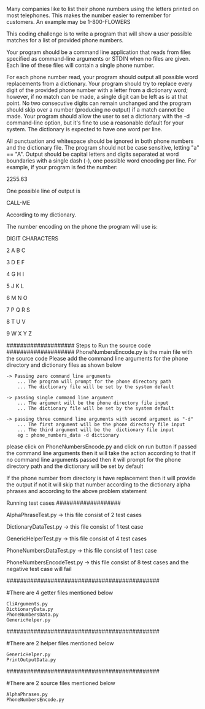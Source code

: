 Many companies like to list their phone numbers using the letters printed on most
telephones. This makes the number easier to remember for customers. An example may
be 1-800-FLOWERS

This coding challenge is to write a program that will show a user possible matches for a list
of provided phone numbers.

Your program should be a command line application that reads from files specified as
command-line arguments or STDIN when no files are given. Each line of these files will
contain a single phone number.

For each phone number read, your program should output all possible word replacements
from a dictionary. Your program should try to replace every digit of the provided phone
number with a letter from a dictionary word; however, if no match can be made, a single
digit can be left as is at that point. No two consecutive digits can remain unchanged and
the program should skip over a number (producing no output) if a match cannot be made.
Your program should allow the user to set a dictionary with the -d command-line option,
but it's fine to use a reasonable default for your system. The dictionary is expected to have
one word per line.

All punctuation and whitespace should be ignored in both phone numbers and the
dictionary file. The program should not be case sensitive, letting "a" == "A". Output should
be capital letters and digits separated at word boundaries with a single dash (-), one
possible word encoding per line. For example, if your program is fed the number:

2255.63

One possible line of output is

CALL-ME

According to my dictionary.

The number encoding on the phone the program will use is:

DIGIT CHARACTERS

2 A B C

3 D E F

4 G H I

5 J K L

6 M N O

7 P Q R S

8 T U V

9 W X Y Z

####################
Steps to Run the source code
####################
PhoneNumbersEncode.py is the main file with the source code
Please add the command line arguments for the phone directory and dictionary files as shown below
    
    -> Passing zero command line arguments
        ... The program will prompt for the phone directory path
        ... The dictionary file will be set by the system default
         
    -> passing single command line argument 
        ... The argument will be the phone directory file input
        ... The dictionary file will be set by the system default
        
    -> passing three command line arguments with second argument as "-d"
        ... The first argument will be the phone directory file input
        ... The third argument will be the  dictionary file input
        eg : phone_numbers_data -d dictionary
   
please click on PhoneNumbersEncode.py and click on run button if passed the command line arguments then it will take the action according to that
If no command line arguments passed then it will prompt for the phone directory path and the dictionary will be set by default

If the phone number from directory is have replacement then it will provide the output if not it will skip that number according to the dictionary alpha 
phrases and according to the above problem statement

Running test cases
###################

AlphaPhraseTest.py        -> this file consist of 2 test cases

DictionaryDataTest.py     -> this file consist of 1 test case

GenericHelperTest.py      -> this file consist of 4 test cases

PhoneNumbersDataTest.py   -> this file consist of 1 test case

PhoneNumbersEncodeTest.py -> this file consist of 8 test cases and the negative test case will fail

#############################################

#There are 4  getter files mentioned below

    CliArguments.py
    DictionaryData.py
    PhoneNumbersData.py
    GenericHelper.py
   
#############################################

#There are 2  helper files mentioned below

    GenericHelper.py
    PrintOutputData.py

#############################################

#There are 2  source files mentioned below

    AlphaPhrases.py
    PhoneNumbersEncode.py 
